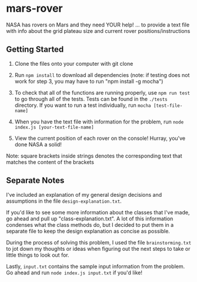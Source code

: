 # mars-rover

NASA has rovers on Mars and they need YOUR help!
... to provide a text file with info about the grid plateau size and current rover positions/instructions

## Getting Started

1. Clone the files onto your computer with git clone

2. Run ```npm install``` to download all dependencies (note: if testing does not work for step 3, you may have to run "npm install -g mocha")

3. To check that all of the functions are running properly, use ```npm run test``` to go through all of the tests. Tests can be found in the ```./tests``` directory. If you want to run a test individually, run ```mocha [test-file-name]```

4. When you have the text file with information for the problem, run ```node index.js [your-text-file-name]```

5. View the current position of each rover on the console! Hurray, you've done NASA a solid!

Note: square brackets inside strings denotes the corresponding text that matches the content of the brackets


## Separate Notes

I've included an explanation of my general design decisions and assumptions in the file ```design-explanation.txt```.

If you'd like to see some more information about the classes that I've made, go ahead and pull up "class-explanation.txt". A lot of this information condenses what the class methods do, but I decided to put them in a separate file to keep the design explanation as concise as possible.

During the process of solving this problem, I used the file ```brainstorming.txt``` to jot down my thoughts or ideas when figuring out the next steps to take or little things to look out for.


Lastly, ```input.txt``` contains the sample input information from the problem. Go ahead and run ```node index.js input.txt``` if you'd like!